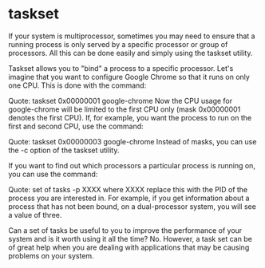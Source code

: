 # taskset

If your system is multiprocessor, sometimes you may need to ensure that a running process is only served by a specific processor or group of processors. All this can be done easily and simply using the taskset utility.

Taskset allows you to "bind" a process to a specific processor. Let's imagine that you want to configure Google Chrome so that it runs on only one CPU. This is done with the command:

Quote:
taskset 0x00000001 google-chrome
Now the CPU usage for google-chrome will be limited to the first CPU only (mask 0x00000001 denotes the first CPU). If, for example, you want the process to run on the first and second CPU, use the command:

Quote:
taskset 0x00000003 google-chrome
Instead of masks, you can use the -c option of the taskset utility.

If you want to find out which processors a particular process is running on, you can use the command:

Quote:
set of tasks -p XXXX
where XXXX replace this with the PID of the process you are interested in. For example, if you get information about a process that has not been bound, on a dual-processor system, you will see a value of three.

Can a set of tasks be useful to you to improve the performance of your system and is it worth using it all the time? No. However, a task set can be of great help when you are dealing with applications that may be causing problems on your system.